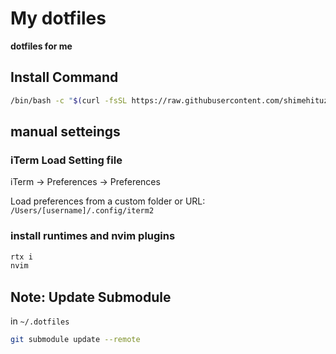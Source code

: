 # My dotfiles

**dotfiles for me**

## Install Command

```sh
/bin/bash -c "$(curl -fsSL https://raw.githubusercontent.com/shimehituzi/.dotfiles/master/install.sh)"
```

## manual setteings

### iTerm Load Setting file

iTerm -> Preferences -> Preferences

Load preferences from a custom folder or URL: `/Users/[username]/.config/iterm2`

### install runtimes and nvim plugins

```bash
rtx i
nvim

```

## Note: Update Submodule

in `~/.dotfiles`

```bash
git submodule update --remote
```

